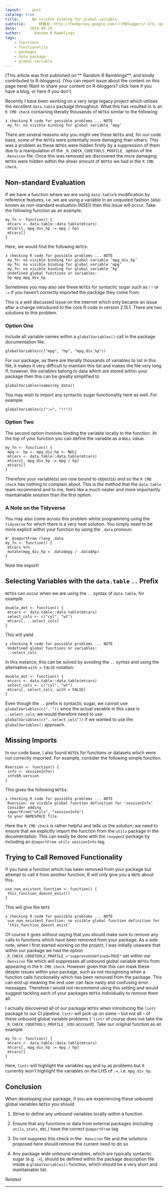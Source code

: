 ```yaml
---
layout:     post
catalog: true
title:      No visible binding for global variable
subtitle:      转载自：http://feedproxy.google.com/~r/RBloggers/~3/m_-gkVkUbJw/
date:      2019-08-19
author:      Random R Ramblings
tags:
    - functions
    - functionality
    - packages
    - data package
    - global variable
---
```




[This article was first published on ** Random R Ramblings**, and kindly contributed to R-bloggers]. (You can report issue about the content on this page here)
Want to share your content on R-bloggers? click here if you have a blog, or here if you don't.



Recently I have been working on a very large legacy project which utilises the excellent `data.table` package throughout. What this has resulted in is an `R CMD check` containing literally thousands of `NOTE`s similar to the following:

```
❯ checking R code for possible problems ... NOTE
 my_fn: no visible binding for global variable ‘mpg’
```

There are several reasons why you might see these `NOTE`s and, for our code base, some of the `NOTE`s were potentially more damaging than others. This was a problem as these `NOTE`s were hidden firstly by a suppression of them due to a manipulation of the `_R_CHECK_CODETOOLS_PROFILE_` option of the `.Renviron` file. Once this was removed we discovered the more damaging `NOTE`s were hidden within the sheer amount of `NOTE`s we had in the `R CMD check`.

## Non-standard Evaluation

If we have a function where we are using `data.table`’s modification by reference features, i.e. we are using a variable in an unquoted fashion (also known as non-standard evaluation (NSE)) then this issue will occur. Take the following function as an example.

```
my_fn <- function() {
 mtcars <- data.table::data.table(mtcars)
 mtcars[, mpg_div_hp := mpg / hp]
 mtcars[]
}
```

Here, we would find the following `NOTE`s:

```
❯ checking R code for possible problems ... NOTE
 my_fn: no visible binding for global variable ‘mpg_div_hp’
 my_fn: no visible binding for global variable ‘mpg’
 my_fn: no visible binding for global variable ‘hp’
 Undefined global functions or variables:
 hp mpg mpg_div_hp
```

Sometimes you may also see these `NOTE`s for syntactic sugar such as `!!` or `:=` if you haven’t correctly imported the package they come from.

This is a well discussed issue on the internet which only became an issue after a change introduced to the core R code in version 2.15.1. There are two solutions to this problem.

### Option One

Include all variable names within a `globalVariables()` call in the package documentation file.

```
globalVariables(c("mpg", "hp", "mpg_div_hp"))
```

For our package, as there are literally thousands of variables to list in this file, it makes it very difficult to maintain this list and makes the file very long. If, however, the variables belong to data which are stored within your package then this can be greatly simplified to

```
globalVariables(names(my_data))
```

You may wish to import any syntactic sugar functionality here as well. For example

```
globalVariables(c(":=", "!!"))
```

### Option Two

The second option involves binding the variable locally to the function. At the top of your function you can define the variable as a `NULL` value.

```
my_fn <- function() {
 mpg <- hp <- mpg_div_hp <- NULL
 mtcars <- data.table::data.table(mtcars)
 mtcars[, mpg_div_hp := mpg / hp]
 mtcars[]
}
```

Therefore your variable(s) are now bound to object(s) and so the `R CMD check` has nothing to complain about. This is the method that the `data.table` team recommend and to me, feels like a much neater and more importantly maintainable solution than the first option.

### A Note on the Tidyverse

You may also come across this problem whilst programming using the `tidyverse` for which there is a very neat solution. You simply need to be more explicit within your function by using the `.data` pronoun.

```
#' @importFrom rlang .data
my_fn <- function() {
 mtcars %>% 
 mutate(mpg_div_hp = .data$mpg / .data$hp)
}
```

Note the import!

## Selecting Variables with the `data.table` `..` Prefix

`NOTE`s can occur when we are using the `..` syntax of `data.table`, for example

```
double_dot <- function() {
 mtcars <- data.table::data.table(mtcars)
 select_cols <- c("cyl", "wt")
 mtcars[, ..select_cols]
}
```

This will yield

```
❯ checking R code for possible problems ... NOTE
 Undefined global functions or variables:
 ..select_cols
```

In this instance, this can be solved by avoiding the `..` syntax and using the alternative `with = FALSE` notation.

```
double_dot <- function() {
 mtcars <- data.table::data.table(mtcars)
 select_cols <- c("cyl", "wt")
 mtcars[, select_cols, with = FALSE]
}
```

Even though the `..` prefix is syntactic sugar, we cannot use `globalVariables(c(".."))` since the actual variable in this case is `..select_cols`; we would therefore need to use `globalVariables(c("..select_cols"))` if we wanted to use the `globalVariables()` approach.

## Missing Imports

In our code base, I also found `NOTE`s for functions or datasets which were not correctly imported. For example, consider the following simple function.

```
Rversion <- function() {
 info <- sessionInfo()
 info$R.version
}
```

This gives the following `NOTE`s:

```
❯ checking R code for possible problems ... NOTE
 Rversion: no visible global function definition for ‘sessionInfo’
 Consider adding
 importFrom("utils", "sessionInfo")
 to your NAMESPACE file.
```

Here the `R CMD check` is rather helpful and tells us the solution; we need to ensure that we explicitly import the function from the `utils` package in the documentation. This can easily be done with the `roxygen2` package by including an `@importFrom utils sessionInfo` tag.

## Trying to Call Removed Functionality

If you have a function which has been removed from your package but attempt to call it from another function, R will only give you a `NOTE` about this.

```
use_non_existent_function <- function() {
 this_function_doesnt_exist()
}
```

This will give the `NOTE`

```
❯ checking R code for possible problems ... NOTE
 use_non_existent_function: no visible global function definition for
 ‘this_function_doesnt_exist’
```

Of course it goes without saying that you should make sure to remove any calls to functions which have been removed from your package. As a side note, when I first started working on the project, I was initially unaware that within our package we had the option `_R_CHECK_CODETOOLS_PROFILE_="suppressUndefined=TRUE"` set within our `.Renviron` file which will suppresses all unbound global variable `NOTE`s from appearing in the `R CMD check`. However given that this can mask these deeper issues within your package, such as not recognising when a function calls functionality which has been removed from the package. This can end up meaning the end user can face nasty and confusing error messages. Therefore I would not recommend using this setting and would suggest tackling each of your packages `NOTE`s individually to remove them all.

I actually discovered all of our package `NOTE`s when introducing the `lintr` package to our CI pipeline. `lintr` will pick up on some – but not all – of these unbound global variable problems (`'lintr` of course does not take the `_R_CHECK_CODETOOLS_PROFILE_` into account). Take our original function as an example

```
my_fn <- function() {
 mtcars <- data.table::data.table(mtcars)
 mtcars[, mpg_div_hp := mpg / hp]
 mtcars[]
}
```

Here, `lintr` will highlight the variables `mpg` and `hp` as problems but it currently won’t highlight the variables on the LHS of `:=`, i.e. `mpg_div_hp`.

## Conclusion

When developing your package, if you are experiencing these unbound global variables `NOTE`s you should

1. Strive to define any unbound variables locally within a function.

1. Ensure that any functions or data from external packages (including `utils`, `stats`, etc.) have the correct `@importFrom` tag

1. Do not suppress this check in the `.Renviron` file and the solutions proposed here should remove the current need to do so

1. Any package wide unbound variables, which are typically syntactic sugar (e.g. `:=`), should be defined within the package description file inside a `globalVariables()` function, which should be a very short and maintainable list.



*Related*






---
